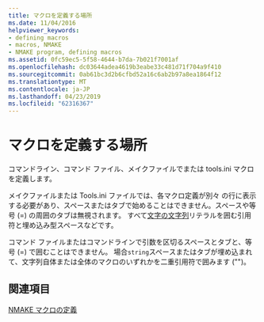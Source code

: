 ```yaml
---
title: マクロを定義する場所
ms.date: 11/04/2016
helpviewer_keywords:
- defining macros
- macros, NMAKE
- NMAKE program, defining macros
ms.assetid: 0fc59ec5-5f58-4644-b7da-7b021f7001af
ms.openlocfilehash: dc03644adea4619b3eabe33c481d71f704a9f410
ms.sourcegitcommit: 0ab61bc3d2b6cfbd52a16c6ab2b97a8ea1864f12
ms.translationtype: MT
ms.contentlocale: ja-JP
ms.lasthandoff: 04/23/2019
ms.locfileid: "62316367"
---
```

# <a name="where-to-define-macros"></a>マクロを定義する場所

コマンドライン、コマンド ファイル、メイクファイルでまたは tools.ini マクロを定義します。

メイクファイルまたは Tools.ini ファイルでは、各マクロ定義が別々 の行に表示する必要があり、スペースまたはタブで始めることはできません。スペースや等号 (=) の周囲のタブは無視されます。 すべて[文字の文字列](defining-an-nmake-macro.md)リテラルを囲む引用符と埋め込み型スペースなどです。

コマンド ファイルまたはコマンドラインで引数を区切るスペースとタブと、等号 (=) で囲むことはできません。 場合`string`スペースまたはタブが埋め込まれて、文字列自体または全体のマクロのいずれかを二重引用符で囲みます ("")。

## <a name="see-also"></a>関連項目

[NMAKE マクロの定義](defining-an-nmake-macro.md)
